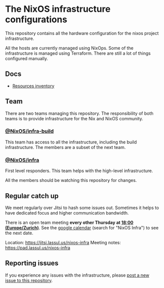 # The NixOS infrastructure configurations

This repository contains all the hardware configuration for the nixos project
infrastructure.

All the hosts are currently managed using NixOps. Some of the infrastructure is
managed using Terraform. There are still a lot of things configured manually.

## Docs

- [Resources inventory](docs/inventory.md)

## Team

There are two teams managing this repository. The responsibility of both teams
is to provide infrastructure for the Nix and NixOS community.

### [@NixOS/infra-build](https://github.com/orgs/NixOS/teams/infra-build)

This team has access to all the infrastructure, including the build
infrastructure. The members are a subset of the next team.

### [@NixOS/infra](https://github.com/orgs/NixOS/teams/infra)

First level responders. This team helps with the high-level infrastructure.

All the members should be watching this repository for changes.

## Regular catch up

We meet regularly over Jitsi to hash some issues out. Sometimes it helps to have
dedicated focus and higher communication bandwidth.

There is an open team meeting **every other Thursday at
[18:00 (Europe/Zurich)](https://dateful.com/convert/zurich?t=18)**. See the
[google calendar](https://calendar.google.com/calendar/u/0/embed?src=b9o52fobqjak8oq8lfkhg3t0qg@group.calendar.google.com)
(search for "NixOS Infra") to see the next date.

Location: <https://jitsi.lassul.us/nixos-infra> Meeting notes:
<https://pad.lassul.us/nixos-infra>

## Reporting issues

If you experience any issues with the infrastructure, please
[post a new issue to this repository][1].

[1]: https://github.com/NixOS/infra/issues/new
